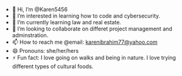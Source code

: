- 👋 Hi, I’m @Karen5456
- 👀 I’m interested in learning how to code and cybersecurity. 
- 🌱 I’m currently learning law and real estate.
- 💞️ I’m looking to collaborate on differet project management and adminstration.
- 📫 How to reach me @email: karenibrahim77@yahoo.com
- 😄 Pronouns: she/her/hers
- ⚡ Fun fact: I love going on walks and being in nature. I love trying different types of cultural foods.

<!---
Karen5456/Karen5456 is a ✨ special ✨ repository because its `README.md` (this file) appears on your GitHub profile.
You can click the Preview link to take a look at your changes.
--->
